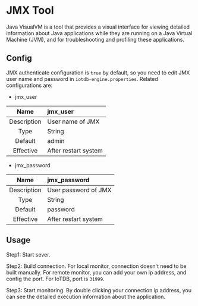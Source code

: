 <!--

    Licensed to the Apache Software Foundation (ASF) under one
    or more contributor license agreements.  See the NOTICE file
    distributed with this work for additional information
    regarding copyright ownership.  The ASF licenses this file
    to you under the Apache License, Version 2.0 (the
    "License"); you may not use this file except in compliance
    with the License.  You may obtain a copy of the License at
    
        http://www.apache.org/licenses/LICENSE-2.0
    
    Unless required by applicable law or agreed to in writing,
    software distributed under the License is distributed on an
    "AS IS" BASIS, WITHOUT WARRANTIES OR CONDITIONS OF ANY
    KIND, either express or implied.  See the License for the
    specific language governing permissions and limitations
    under the License.

-->

# JMX Tool

Java VisualVM is a tool that provides a visual interface for viewing detailed information about Java applications while they are running on a Java Virtual Machine (JVM), and for troubleshooting and profiling these applications. 

## Config

JMX authenticate configuration is `true` by default, so you need to edit JMX user name and password in `iotdb-engine.properties`. Related configurations are:

* jmx\_user

|Name| jmx\_user |
|:---:|:---|
|Description| User name of JMX |
|Type| String |
|Default| admin |
|Effective|After restart system|

* jmx\_password

|Name| jmx\_password |
|:---:|:---|
|Description| User password of JMX |
|Type| String |
|Default| password |
|Effective|After restart system|

## Usage

Step1: Start sever.

Step2: Build connection. For local monitor, connection doesn't need to be built manually. For remote monitor, you can add your own ip address, and config the port. For IoTDB, port is `31999`.

Step3: Start monitoring. By double clicking your connection ip address, you can see the detailed execution information about the application.
